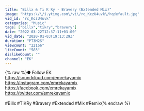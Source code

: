```yaml
---
title: "Billx & Ti K Ry - Bravery (Extended Mix)"
image: "https:\/\/i.ytimg.com\/vi\/rc_KczU4uvk\/hqdefault.jpg"
vid_id: "rc_KczU4uvk"
categories: "Music"
tags: ["billx","tikry","bravery"]
date: "2022-03-22T12:37:11+03:00"
vid_date: "2020-01-03T19:13:29Z"
duration: "PT3M2S"
viewcount: "22166"
likeCount: "583"
dislikeCount: ""
channel: "EK"
---
```

{% raw %}● Follow EK<br /><a rel="nofollow" target="blank" href="https://soundcloud.com/emrekayamix">https://soundcloud.com/emrekayamix</a><br /><a rel="nofollow" target="blank" href="https://instagram.com/emrekayamix">https://instagram.com/emrekayamix</a><br /><a rel="nofollow" target="blank" href="https://facebook.com/emrekayamix">https://facebook.com/emrekayamix</a><br /><a rel="nofollow" target="blank" href="https://twitter.com/emrekayamix">https://twitter.com/emrekayamix</a><br /><br />#Billx #TiKRy #Bravery #Extended #Mix #Remix{% endraw %}
